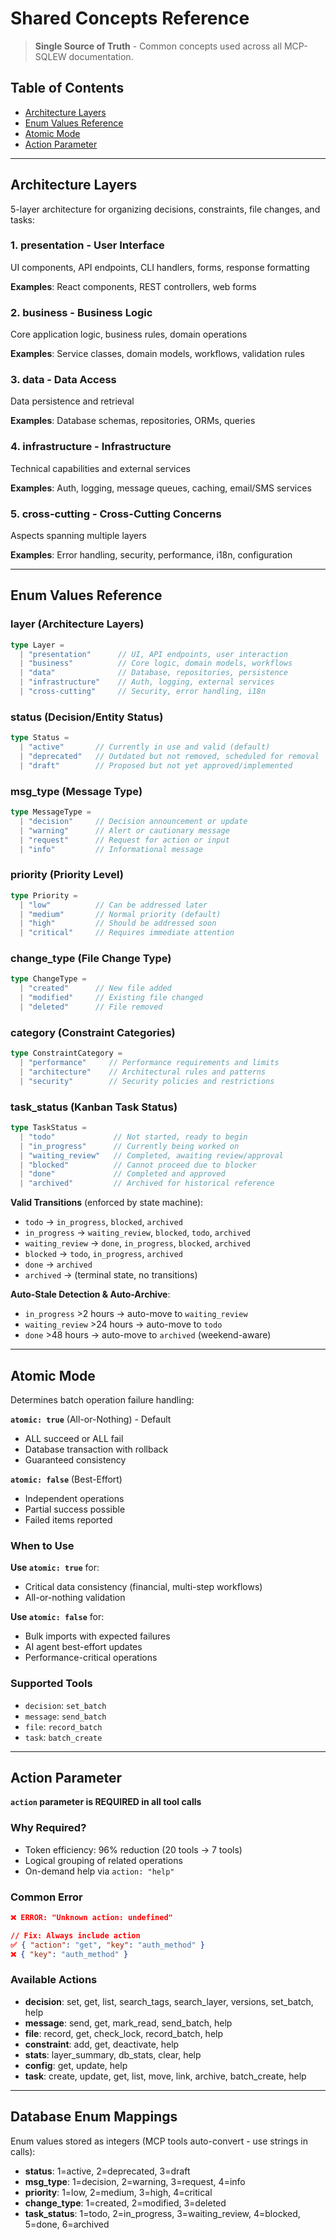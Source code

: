 # Shared Concepts Reference

> **Single Source of Truth** - Common concepts used across all MCP-SQLEW documentation.

## Table of Contents
- [Architecture Layers](#architecture-layers)
- [Enum Values Reference](#enum-values-reference)
- [Atomic Mode](#atomic-mode)
- [Action Parameter](#action-parameter)

---

## Architecture Layers

5-layer architecture for organizing decisions, constraints, file changes, and tasks:

### 1. **presentation** - User Interface
UI components, API endpoints, CLI handlers, forms, response formatting

**Examples**: React components, REST controllers, web forms

### 2. **business** - Business Logic
Core application logic, business rules, domain operations

**Examples**: Service classes, domain models, workflows, validation rules

### 3. **data** - Data Access
Data persistence and retrieval

**Examples**: Database schemas, repositories, ORMs, queries

### 4. **infrastructure** - Infrastructure
Technical capabilities and external services

**Examples**: Auth, logging, message queues, caching, email/SMS services

### 5. **cross-cutting** - Cross-Cutting Concerns
Aspects spanning multiple layers

**Examples**: Error handling, security, performance, i18n, configuration

---

## Enum Values Reference

### layer (Architecture Layers)
```typescript
type Layer =
  | "presentation"      // UI, API endpoints, user interaction
  | "business"          // Core logic, domain models, workflows
  | "data"              // Database, repositories, persistence
  | "infrastructure"    // Auth, logging, external services
  | "cross-cutting"     // Security, error handling, i18n
```

### status (Decision/Entity Status)
```typescript
type Status =
  | "active"       // Currently in use and valid (default)
  | "deprecated"   // Outdated but not removed, scheduled for removal
  | "draft"        // Proposed but not yet approved/implemented
```

### msg_type (Message Type)
```typescript
type MessageType =
  | "decision"     // Decision announcement or update
  | "warning"      // Alert or cautionary message
  | "request"      // Request for action or input
  | "info"         // Informational message
```

### priority (Priority Level)
```typescript
type Priority =
  | "low"          // Can be addressed later
  | "medium"       // Normal priority (default)
  | "high"         // Should be addressed soon
  | "critical"     // Requires immediate attention
```

### change_type (File Change Type)
```typescript
type ChangeType =
  | "created"      // New file added
  | "modified"     // Existing file changed
  | "deleted"      // File removed
```

### category (Constraint Categories)
```typescript
type ConstraintCategory =
  | "performance"     // Performance requirements and limits
  | "architecture"    // Architectural rules and patterns
  | "security"        // Security policies and restrictions
```

### task_status (Kanban Task Status)
```typescript
type TaskStatus =
  | "todo"             // Not started, ready to begin
  | "in_progress"      // Currently being worked on
  | "waiting_review"   // Completed, awaiting review/approval
  | "blocked"          // Cannot proceed due to blocker
  | "done"             // Completed and approved
  | "archived"         // Archived for historical reference
```

**Valid Transitions** (enforced by state machine):
- `todo` → `in_progress`, `blocked`, `archived`
- `in_progress` → `waiting_review`, `blocked`, `todo`, `archived`
- `waiting_review` → `done`, `in_progress`, `blocked`, `archived`
- `blocked` → `todo`, `in_progress`, `archived`
- `done` → `archived`
- `archived` → (terminal state, no transitions)

**Auto-Stale Detection & Auto-Archive**:
- `in_progress` >2 hours → auto-move to `waiting_review`
- `waiting_review` >24 hours → auto-move to `todo`
- `done` >48 hours → auto-move to `archived` (weekend-aware)

---

## Atomic Mode

Determines batch operation failure handling:

**`atomic: true`** (All-or-Nothing) - Default
- ALL succeed or ALL fail
- Database transaction with rollback
- Guaranteed consistency

**`atomic: false`** (Best-Effort)
- Independent operations
- Partial success possible
- Failed items reported

### When to Use

**Use `atomic: true`** for:
- Critical data consistency (financial, multi-step workflows)
- All-or-nothing validation

**Use `atomic: false`** for:
- Bulk imports with expected failures
- AI agent best-effort updates
- Performance-critical operations

### Supported Tools
- `decision`: `set_batch`
- `message`: `send_batch`
- `file`: `record_batch`
- `task`: `batch_create`

---

## Action Parameter

**`action` parameter is REQUIRED in all tool calls**

### Why Required?
- Token efficiency: 96% reduction (20 tools → 7 tools)
- Logical grouping of related operations
- On-demand help via `action: "help"`

### Common Error
```json
❌ ERROR: "Unknown action: undefined"

// Fix: Always include action
✅ { "action": "get", "key": "auth_method" }
❌ { "key": "auth_method" }
```

### Available Actions

- **decision**: set, get, list, search_tags, search_layer, versions, set_batch, help
- **message**: send, get, mark_read, send_batch, help
- **file**: record, get, check_lock, record_batch, help
- **constraint**: add, get, deactivate, help
- **stats**: layer_summary, db_stats, clear, help
- **config**: get, update, help
- **task**: create, update, get, list, move, link, archive, batch_create, help

---

## Database Enum Mappings

Enum values stored as integers (MCP tools auto-convert - use strings in calls):

- **status**: 1=active, 2=deprecated, 3=draft
- **msg_type**: 1=decision, 2=warning, 3=request, 4=info
- **priority**: 1=low, 2=medium, 3=high, 4=critical
- **change_type**: 1=created, 2=modified, 3=deleted
- **task_status**: 1=todo, 2=in_progress, 3=waiting_review, 4=blocked, 5=done, 6=archived
